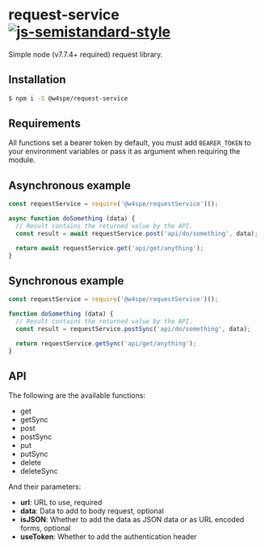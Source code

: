 # request-service [![js-semistandard-style](https://img.shields.io/badge/code%20style-semistandard-brightgreen.svg?style=flat-square)](https://github.com/Flet/semistandard)

Simple node (v7.7.4+ required) request library.

## Installation

~~~ sh
$ npm i -S @w4spe/request-service
~~~

## Requirements

All functions set a bearer token by default, you must add `BEARER_TOKEN` to
your environment variables or pass it as argument when requiring the module.

## Asynchronous example

~~~ js
const requestService = require('@w4spe/requestService')();

async function doSomething (data) {
  // Result contains the returned value by the API.
  const result = await requestService.post('api/do/something', data);

  return await requestService.get('api/get/anything');
}
~~~

## Synchronous example

~~~ js
const requestService = require('@w4spe/requestService')();

function doSomething (data) {
  // Result contains the returned value by the API.
  const result = requestService.postSync('api/do/something', data);

  return requestService.getSync('api/get/anything');
}
~~~

## API

The following are the available functions:

- get
- getSync
- post
- postSync
- put
- putSync
- delete
- deleteSync

And their parameters:

- **url**: URL to use, required
- **data**: Data to add to body request, optional
- **isJSON**: Whether to add the data as JSON data or as URL encoded forms, optional
- **useToken**: Whether to add the authentication header
